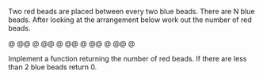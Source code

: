 Two red beads are placed between every two blue beads. There are N blue beads. After looking at the arrangement below work out the number of red beads.

@ @@ @ @@ @ @@ @ @@ @ @@ @

Implement a function returning the number of red beads.
If there are less than 2 blue beads return 0.
